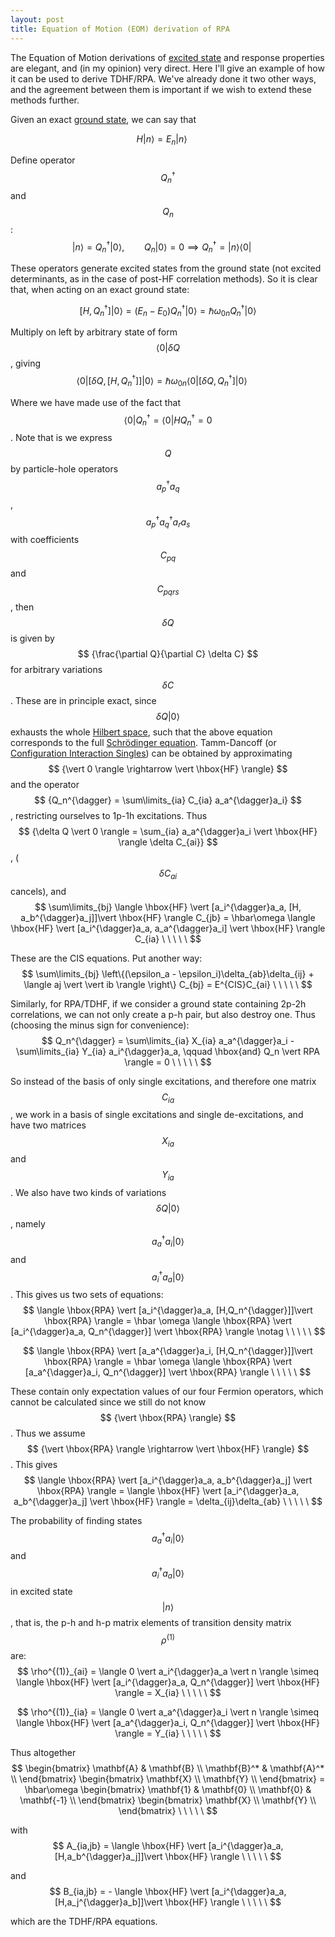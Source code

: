 ```yaml
---
layout: post 
title: Equation of Motion (EOM) derivation of RPA
--- 
```



The Equation of Motion derivations of [excited state](http://en.wikipedia.org/wiki/Excited_state "Excited state") and response properties are elegant, and (in my opinion) very direct. Here I'll give an example of how it can be used to derive TDHF/RPA. We've already done it two other ways, and the agreement between them is important if we wish to extend these methods further.

Given an exact [ground state](http://en.wikipedia.org/wiki/Ground_state "Ground state"), we can say that

$$   H \vert  n \rangle = E_n \vert  n \rangle \ \ \ \ \  $$

Define operator $$ {Q_n^{\dagger}} $$ and $$ {Q_n} $$:  
$$   \vert  n \rangle = Q_n^{\dagger} \vert  0 \rangle, \qquad Q_n\vert  0 \rangle = 0 \implies Q_n^{\dagger} = \vert  n \rangle \langle 0 \vert  \ \ \ \ \  $$

These operators generate excited states from the ground state (not excited determinants, as in the case of post-HF correlation methods). So it is clear that, when acting on an exact ground state:

$$ [H, Q_n^{\dagger}]\vert  0 \rangle = (E_n - E_0)Q_n^{\dagger} \vert  0 \rangle = \hbar\omega_{0n} Q_n^{\dagger} \vert  0 \rangle $$

Multiply on left by arbitrary state of form $$ {\langle 0 \vert  \delta Q} $$, giving  
$$   \langle 0 \vert  [\delta Q, [H, Q_n^{\dagger}]]\vert  0 \rangle = \hbar\omega_{0n} \langle 0 \vert  [\delta Q, Q_n^{\dagger}] \vert  0 \rangle \ \ \ \ \  $$

Where we have made use of the fact that $$ {\langle 0 \vert Q_n^{\dagger} = \langle 0 \vert HQ_n^{\dagger} = 0} $$. Note that is we express $$ {Q} $$ by particle-hole operators $$ {a_p^{\dagger}a_q} $$, $$ {a_p^{\dagger}a_q^{\dagger}a_r a_s} $$ with coefficients $$ {C_{pq}} $$ and $$ {C_{pqrs}} $$, then $$ {\delta Q} $$ is given by $$ {\frac{\partial Q}{\partial C} \delta C} $$ for arbitrary variations $$ {\delta C} $$. These are in principle exact, since $$ {\delta Q \vert  0 \rangle} $$ exhausts the whole [Hilbert space](http://en.wikipedia.org/wiki/Hilbert_space "Hilbert space"), such that the above equation corresponds to the full [Schrödinger equation](http://en.wikipedia.org/wiki/Schr%C3%B6dinger_equation "Schrödinger equation"). Tamm-Dancoff (or [Configuration Interaction Singles](http://en.wikipedia.org/wiki/Configuration_interaction "Configuration interaction")) can be obtained by approximating $$ {\vert  0 \rangle \rightarrow \vert  \hbox{HF} \rangle} $$ and the operator $$ {Q_n^{\dagger} = \sum\limits_{ia} C_{ia} a_a^{\dagger}a_i} $$, restricting ourselves to 1p-1h excitations. Thus $$ {\delta Q \vert  0 \rangle = \sum_{ia} a_a^{\dagger}a_i \vert \hbox{HF} \rangle \delta C_{ai}} $$, ($$ {\delta C_{ai}} $$ cancels), and  
$$   \sum\limits_{bj} \langle \hbox{HF} \vert  [a_i^{\dagger}a_a, [H, a_b^{\dagger}a_j]]\vert  \hbox{HF} \rangle C_{jb} = \hbar\omega \langle \hbox{HF} \vert  [a_i^{\dagger}a_a, a_a^{\dagger}a_i] \vert  \hbox{HF} \rangle C_{ia} \ \ \ \ \  $$

These are the CIS equations. Put another way:  
$$   \sum\limits_{bj} \left\{(\epsilon_a - \epsilon_i)\delta_{ab}\delta_{ij} + \langle aj \vert \vert  ib \rangle \right\} C_{bj} = E^{CIS}C_{ai} \ \ \ \ \  $$

Similarly, for RPA/TDHF, if we consider a ground state containing 2p-2h correlations, we can not only create a p-h pair, but also destroy one. Thus (choosing the minus sign for convenience):  
$$   Q_n^{\dagger} = \sum\limits_{ia} X_{ia} a_a^{\dagger}a_i - \sum\limits_{ia} Y_{ia} a_i^{\dagger}a_a, \qquad \hbox{and} Q_n \vert  RPA \rangle = 0 \ \ \ \ \  $$

So instead of the basis of only single excitations, and therefore one matrix $$ {C_{ia}} $$, we work in a basis of single excitations and single de-excitations, and have two matrices $$ {X_{ia}} $$ and $$ {Y_{ia}} $$. We also have two kinds of variations $$ {\delta Q \vert  0 \rangle} $$, namely $$ {a_a^{\dagger}a_i \vert  0 \rangle} $$ and $$ {a_i^{\dagger}a_a \vert  0 \rangle} $$. This gives us two sets of equations:  
$$   \langle \hbox{RPA} \vert  [a_i^{\dagger}a_a, [H,Q_n^{\dagger}]]\vert \hbox{RPA} \rangle = \hbar \omega \langle \hbox{RPA} \vert  [a_i^{\dagger}a_a, Q_n^{\dagger}] \vert \hbox{RPA} \rangle \notag \ \ \ \ \  $$

$$   \langle \hbox{RPA} \vert  [a_a^{\dagger}a_i, [H,Q_n^{\dagger}]]\vert \hbox{RPA} \rangle = \hbar \omega \langle \hbox{RPA} \vert  [a_a^{\dagger}a_i, Q_n^{\dagger}] \vert \hbox{RPA} \rangle \ \ \ \ \  $$

These contain only expectation values of our four Fermion operators, which cannot be calculated since we still do not know $$ {\vert \hbox{RPA} \rangle} $$. Thus we assume $$ {\vert \hbox{RPA} \rangle \rightarrow \vert \hbox{HF} \rangle} $$. This gives  
$$   \langle \hbox{RPA} \vert  [a_i^{\dagger}a_a, a_b^{\dagger}a_j] \vert \hbox{RPA} \rangle = \langle \hbox{HF} \vert  [a_i^{\dagger}a_a, a_b^{\dagger}a_j] \vert \hbox{HF} \rangle = \delta_{ij}\delta_{ab} \ \ \ \ \  $$

The probability of finding states $$ {a_a^{\dagger}a_i \vert  0 \rangle} $$ and $$ {a_i^{\dagger}a_a \vert  0 \rangle} $$ in excited state $$ {\vert n\rangle} $$, that is, the p-h and h-p matrix elements of transition density matrix $$ {\rho^{(1)}} $$ are:  
$$   \rho^{(1)}_{ai} = \langle 0 \vert  a_i^{\dagger}a_a \vert  n \rangle \simeq \langle \hbox{HF} \vert  [a_i^{\dagger}a_a, Q_n^{\dagger}] \vert \hbox{HF} \rangle = X_{ia} \ \ \ \ \  $$

$$   \rho^{(1)}_{ia} = \langle 0 \vert  a_a^{\dagger}a_i \vert  n \rangle \simeq \langle \hbox{HF} \vert  [a_a^{\dagger}a_i, Q_n^{\dagger}] \vert \hbox{HF} \rangle = Y_{ia} \ \ \ \ \  $$

Thus altogether  
$$   \begin{bmatrix} \mathbf{A} & \mathbf{B} \\ \mathbf{B}^* & \mathbf{A}^* \\ \end{bmatrix} \begin{bmatrix} \mathbf{X} \\ \mathbf{Y} \\ \end{bmatrix} = \hbar\omega \begin{bmatrix} \mathbf{1} & \mathbf{0} \\ \mathbf{0} & \mathbf{-1} \\ \end{bmatrix} \begin{bmatrix} \mathbf{X} \\ \mathbf{Y} \\ \end{bmatrix} \ \ \ \ \  $$

with  
$$   A_{ia,jb} = \langle \hbox{HF} \vert  [a_i^{\dagger}a_a, [H,a_b^{\dagger}a_j]]\vert \hbox{HF} \rangle \ \ \ \ \  $$

and  
$$   B_{ia,jb} = - \langle \hbox{HF} \vert  [a_i^{\dagger}a_a, [H,a_j^{\dagger}a_b]]\vert \hbox{HF} \rangle \ \ \ \ \  $$

which are the TDHF/RPA equations.


